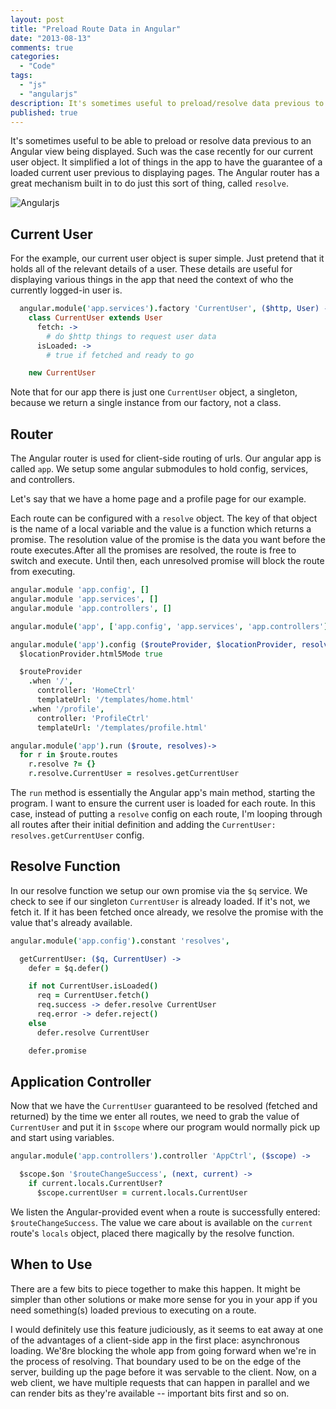 ```yaml
---
layout: post
title: "Preload Route Data in Angular"
date: "2013-08-13"
comments: true
categories:
  - "Code"
tags:
  - "js"
  - "angularjs"
description: It's sometimes useful to preload/resolve data previous to your Angular view being displayed.  Such was the case recently for our current user object.
published: true
---
```


It's sometimes useful to be able to preload or resolve data previous to an Angular view being displayed.  Such was the case recently for our current user object.  It simplified a lot of things in the app to have the guarantee of a loaded current user previous to displaying pages.  The Angular router has a great mechanism built in to do just this sort of thing, called `resolve`.

![Angularjs](http://i.imgur.com/wVBKD.png)

<!--more-->

## Current User

For the example, our current user object is super simple.  Just pretend that it holds all of the relevant details of a user.  These details are useful for displaying various things in the app that need the context of who the currently logged-in user is.

```coffeescript
  angular.module('app.services').factory 'CurrentUser', ($http, User) ->
    class CurrentUser extends User
      fetch: ->
        # do $http things to request user data
      isLoaded: ->
        # true if fetched and ready to go

    new CurrentUser
```

Note that for our app there is just one `CurrentUser` object, a singleton, because we return a single instance from our factory, not a class.

## Router

The Angular router is used for client-side routing of urls.  Our angular app is called `app`.  We setup some angular submodules to hold config, services, and controllers.

Let's say that we have a home page and a profile page for our example.

Each route can be configured with a `resolve` object.  The key of that object is the name of a local variable and the value is a function which returns a promise.  The resolution value of the promise is the data you want before the route executes.After all the promises are resolved, the route is free to switch and execute.  Until then, each unresolved promise will block the route from executing.

```coffeescript
angular.module 'app.config', []
angular.module 'app.services', []
angular.module 'app.controllers', []

angular.module('app', ['app.config', 'app.services', 'app.controllers'])

angular.module('app').config ($routeProvider, $locationProvider, resolves) ->
  $locationProvider.html5Mode true

  $routeProvider
    .when '/',
      controller: 'HomeCtrl'
      templateUrl: '/templates/home.html'
    .when '/profile',
      controller: 'ProfileCtrl'
      templateUrl: '/templates/profile.html'

angular.module('app').run ($route, resolves)->
  for r in $route.routes
    r.resolve ?= {}
    r.resolve.CurrentUser = resolves.getCurrentUser
```

The `run` method is essentially the Angular app's main method, starting the program.  I want to ensure the current user is loaded for each route.  In this case, instead of putting a `resolve` config on each route, I'm looping through all routes after their initial definition and adding the `CurrentUser: resolves.getCurrentUser` config.

## Resolve Function

In our resolve function we setup our own promise via the `$q` service.  We check to see if our singleton `CurrentUser` is already loaded.  If it's not, we fetch it.  If it has been fetched once already, we resolve the promise with the value that's already available.

```coffeescript
angular.module('app.config').constant 'resolves',

  getCurrentUser: ($q, CurrentUser) ->
    defer = $q.defer()

    if not CurrentUser.isLoaded()
      req = CurrentUser.fetch()
      req.success -> defer.resolve CurrentUser
      req.error -> defer.reject()
    else
      defer.resolve CurrentUser

    defer.promise

```

## Application Controller

Now that we have the `CurrentUser` guaranteed to be resolved (fetched and returned) by the time we enter all routes, we need to grab the value of `CurrentUser` and put it in `$scope` where our program would normally pick up and start using variables.

```coffeescript
angular.module('app.controllers').controller 'AppCtrl', ($scope) ->

  $scope.$on '$routeChangeSuccess', (next, current) ->
    if current.locals.CurrentUser?
      $scope.currentUser = current.locals.CurrentUser
```

We listen the Angular-provided event when a route is successfully entered: `$routeChangeSuccess`.  The value we care about is available on the `current` route's `locals` object, placed there magically by the resolve function.

## When to Use

There are a few bits to piece together to make this happen.  It might be simpler than other solutions or make more sense for you in your app if you need something(s) loaded previous to executing on a route.

I would definitely use this feature judiciously, as it seems to eat away at one of the advantages of a client-side app in the first place: asynchronous loading.  We'8re blocking the whole app from going forward when we're in the process of resolving.  That boundary used to be on the edge of the server, building up the page before it was servable to the client.  Now, on a web client, we have multiple requests that can happen in parallel and we can render bits as they're available -- important bits first and so on.
